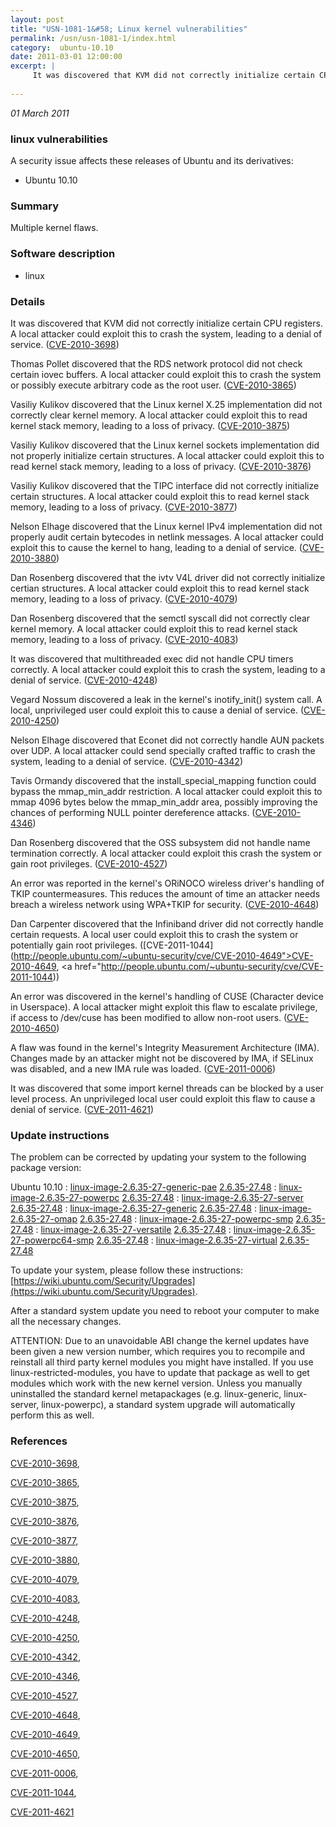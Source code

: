 ```yaml
---
layout: post
title: "USN-1081-1&#58; Linux kernel vulnerabilities"
permalink: /usn/usn-1081-1/index.html
category:  ubuntu-10.10
date: 2011-03-01 12:00:00
excerpt: |
     It was discovered that KVM did not correctly initialize certain CPU registers. A local attacker could exploit this to crash the system, leading to a denial of service. ([CVE-2010-3698](http://people.ubuntu.com/~ubuntu-security/cve/CVE-2010-3698))
    
--- 
```

 
 

*01 March 2011*

### linux vulnerabilities

A security issue affects these releases of Ubuntu and its derivatives:

* Ubuntu 10.10

### Summary

Multiple kernel flaws. 

### Software description

* linux 

### Details

 It was discovered that KVM did not correctly initialize certain CPU registers. A local attacker could exploit this to crash the system, leading to a denial of service. ([CVE-2010-3698](http://people.ubuntu.com/~ubuntu-security/cve/CVE-2010-3698))

Thomas Pollet discovered that the RDS network protocol did not check certain iovec buffers. A local attacker could exploit this to crash the system or possibly execute arbitrary code as the root user. ([CVE-2010-3865](http://people.ubuntu.com/~ubuntu-security/cve/CVE-2010-3865))

Vasiliy Kulikov discovered that the Linux kernel X.25 implementation did not correctly clear kernel memory. A local attacker could exploit this to read kernel stack memory, leading to a loss of privacy. ([CVE-2010-3875](http://people.ubuntu.com/~ubuntu-security/cve/CVE-2010-3875))

Vasiliy Kulikov discovered that the Linux kernel sockets implementation did not properly initialize certain structures. A local attacker could exploit this to read kernel stack memory, leading to a loss of privacy. ([CVE-2010-3876](http://people.ubuntu.com/~ubuntu-security/cve/CVE-2010-3876))

Vasiliy Kulikov discovered that the TIPC interface did not correctly initialize certain structures. A local attacker could exploit this to read kernel stack memory, leading to a loss of privacy. ([CVE-2010-3877](http://people.ubuntu.com/~ubuntu-security/cve/CVE-2010-3877))

Nelson Elhage discovered that the Linux kernel IPv4 implementation did not properly audit certain bytecodes in netlink messages. A local attacker could exploit this to cause the kernel to hang, leading to a denial of service. ([CVE-2010-3880](http://people.ubuntu.com/~ubuntu-security/cve/CVE-2010-3880))

Dan Rosenberg discovered that the ivtv V4L driver did not correctly initialize certian structures. A local attacker could exploit this to read kernel stack memory, leading to a loss of privacy. ([CVE-2010-4079](http://people.ubuntu.com/~ubuntu-security/cve/CVE-2010-4079))

Dan Rosenberg discovered that the semctl syscall did not correctly clear kernel memory. A local attacker could exploit this to read kernel stack memory, leading to a loss of privacy. ([CVE-2010-4083](http://people.ubuntu.com/~ubuntu-security/cve/CVE-2010-4083))

It was discovered that multithreaded exec did not handle CPU timers correctly. A local attacker could exploit this to crash the system, leading to a denial of service. ([CVE-2010-4248](http://people.ubuntu.com/~ubuntu-security/cve/CVE-2010-4248))

Vegard Nossum discovered a leak in the kernel&#39;s inotify_init() system call. A local, unprivileged user could exploit this to cause a denial of service. ([CVE-2010-4250](http://people.ubuntu.com/~ubuntu-security/cve/CVE-2010-4250))

Nelson Elhage discovered that Econet did not correctly handle AUN packets over UDP. A local attacker could send specially crafted traffic to crash the system, leading to a denial of service. ([CVE-2010-4342](http://people.ubuntu.com/~ubuntu-security/cve/CVE-2010-4342))

Tavis Ormandy discovered that the install_special_mapping function could bypass the mmap_min_addr restriction. A local attacker could exploit this to mmap 4096 bytes below the mmap_min_addr area, possibly improving the chances of performing NULL pointer dereference attacks. ([CVE-2010-4346](http://people.ubuntu.com/~ubuntu-security/cve/CVE-2010-4346))

Dan Rosenberg discovered that the OSS subsystem did not handle name termination correctly. A local attacker could exploit this crash the system or gain root privileges. ([CVE-2010-4527](http://people.ubuntu.com/~ubuntu-security/cve/CVE-2010-4527))

An error was reported in the kernel&#39;s ORiNOCO wireless driver&#39;s handling of TKIP countermeasures. This reduces the amount of time an attacker needs breach a wireless network using WPA+TKIP for security. ([CVE-2010-4648](http://people.ubuntu.com/~ubuntu-security/cve/CVE-2010-4648))

Dan Carpenter discovered that the Infiniband driver did not correctly handle certain requests. A local user could exploit this to crash the system or potentially gain root privileges. ([CVE-2011-1044](http://people.ubuntu.com/~ubuntu-security/cve/CVE-2010-4649">CVE-2010-4649</a>, <a href="http://people.ubuntu.com/~ubuntu-security/cve/CVE-2011-1044))

An error was discovered in the kernel&#39;s handling of CUSE (Character device in Userspace). A local attacker might exploit this flaw to escalate privilege, if access to /dev/cuse has been modified to allow non-root users. ([CVE-2010-4650](http://people.ubuntu.com/~ubuntu-security/cve/CVE-2010-4650))

A flaw was found in the kernel&#39;s Integrity Measurement Architecture (IMA). Changes made by an attacker might not be discovered by IMA, if SELinux was disabled, and a new IMA rule was loaded. ([CVE-2011-0006](http://people.ubuntu.com/~ubuntu-security/cve/CVE-2011-0006))

It was discovered that some import kernel threads can be blocked by a user level process. An unprivileged local user could exploit this flaw to cause a denial of service. ([CVE-2011-4621](http://people.ubuntu.com/~ubuntu-security/cve/CVE-2011-4621)) 

### Update instructions

The problem can be corrected by updating your system to the following package version:

Ubuntu 10.10
 : [linux-image-2.6.35-27-generic-pae](https://launchpad.net/ubuntu/+source/linux) <span> [2.6.35-27.48](https://launchpad.net/ubuntu/+source/linux/2.6.35-27.48) </span> 
 : [linux-image-2.6.35-27-powerpc](https://launchpad.net/ubuntu/+source/linux) <span> [2.6.35-27.48](https://launchpad.net/ubuntu/+source/linux/2.6.35-27.48) </span> 
 : [linux-image-2.6.35-27-server](https://launchpad.net/ubuntu/+source/linux) <span> [2.6.35-27.48](https://launchpad.net/ubuntu/+source/linux/2.6.35-27.48) </span> 
 : [linux-image-2.6.35-27-generic](https://launchpad.net/ubuntu/+source/linux) <span> [2.6.35-27.48](https://launchpad.net/ubuntu/+source/linux/2.6.35-27.48) </span> 
 : [linux-image-2.6.35-27-omap](https://launchpad.net/ubuntu/+source/linux) <span> [2.6.35-27.48](https://launchpad.net/ubuntu/+source/linux/2.6.35-27.48) </span> 
 : [linux-image-2.6.35-27-powerpc-smp](https://launchpad.net/ubuntu/+source/linux) <span> [2.6.35-27.48](https://launchpad.net/ubuntu/+source/linux/2.6.35-27.48) </span> 
 : [linux-image-2.6.35-27-versatile](https://launchpad.net/ubuntu/+source/linux) <span> [2.6.35-27.48](https://launchpad.net/ubuntu/+source/linux/2.6.35-27.48) </span> 
 : [linux-image-2.6.35-27-powerpc64-smp](https://launchpad.net/ubuntu/+source/linux) <span> [2.6.35-27.48](https://launchpad.net/ubuntu/+source/linux/2.6.35-27.48) </span> 
 : [linux-image-2.6.35-27-virtual](https://launchpad.net/ubuntu/+source/linux) <span> [2.6.35-27.48](https://launchpad.net/ubuntu/+source/linux/2.6.35-27.48) </span> 

To update your system, please follow these instructions: [https://wiki.ubuntu.com/Security/Upgrades](https://wiki.ubuntu.com/Security/Upgrades).

After a standard system update you need to reboot your computer to make all the necessary changes.

ATTENTION: Due to an unavoidable ABI change the kernel updates have been given a new version number, which requires you to recompile and reinstall all third party kernel modules you might have installed. If you use linux-restricted-modules, you have to update that package as well to get modules which work with the new kernel version. Unless you manually uninstalled the standard kernel metapackages (e.g. linux-generic, linux-server, linux-powerpc), a standard system upgrade will automatically perform this as well. 

### References

 
 [CVE-2010-3698](http://people.ubuntu.com/~ubuntu-security/cve/CVE-2010-3698), 

 [CVE-2010-3865](http://people.ubuntu.com/~ubuntu-security/cve/CVE-2010-3865), 

 [CVE-2010-3875](http://people.ubuntu.com/~ubuntu-security/cve/CVE-2010-3875), 

 [CVE-2010-3876](http://people.ubuntu.com/~ubuntu-security/cve/CVE-2010-3876), 

 [CVE-2010-3877](http://people.ubuntu.com/~ubuntu-security/cve/CVE-2010-3877), 

 [CVE-2010-3880](http://people.ubuntu.com/~ubuntu-security/cve/CVE-2010-3880), 

 [CVE-2010-4079](http://people.ubuntu.com/~ubuntu-security/cve/CVE-2010-4079), 

 [CVE-2010-4083](http://people.ubuntu.com/~ubuntu-security/cve/CVE-2010-4083), 

 [CVE-2010-4248](http://people.ubuntu.com/~ubuntu-security/cve/CVE-2010-4248), 

 [CVE-2010-4250](http://people.ubuntu.com/~ubuntu-security/cve/CVE-2010-4250), 

 [CVE-2010-4342](http://people.ubuntu.com/~ubuntu-security/cve/CVE-2010-4342), 

 [CVE-2010-4346](http://people.ubuntu.com/~ubuntu-security/cve/CVE-2010-4346), 

 [CVE-2010-4527](http://people.ubuntu.com/~ubuntu-security/cve/CVE-2010-4527), 

 [CVE-2010-4648](http://people.ubuntu.com/~ubuntu-security/cve/CVE-2010-4648), 

 [CVE-2010-4649](http://people.ubuntu.com/~ubuntu-security/cve/CVE-2010-4649), 

 [CVE-2010-4650](http://people.ubuntu.com/~ubuntu-security/cve/CVE-2010-4650), 

 [CVE-2011-0006](http://people.ubuntu.com/~ubuntu-security/cve/CVE-2011-0006), 

 [CVE-2011-1044](http://people.ubuntu.com/~ubuntu-security/cve/CVE-2011-1044), 

 [CVE-2011-4621](http://people.ubuntu.com/~ubuntu-security/cve/CVE-2011-4621)
 

